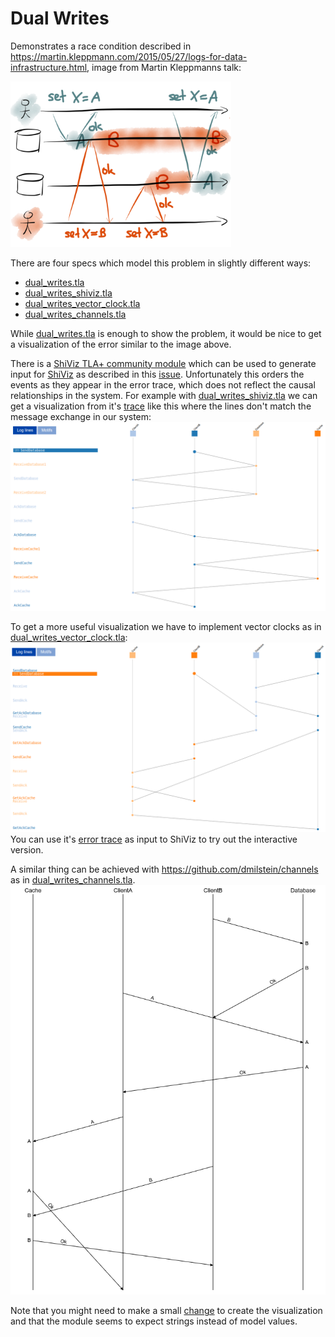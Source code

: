 # Dual Writes

Demonstrates a race condition described in https://martin.kleppmann.com/2015/05/27/logs-for-data-infrastructure.html, image from Martin Kleppmanns talk:

<img src="images/logs-11.png" width="70%">

There are four specs which model this problem in slightly different ways:
* [dual_writes.tla](simple/dual_writes.tla)
* [dual_writes_shiviz.tla](shiviz/dual_writes_shiviz.tla)
* [dual_writes_vector_clock.tla](vector_clock/dual_writes_vector_clock.tla)
* [dual_writes_channels.tla](channels/dual_writes_channels.tla)

While [dual_writes.tla](dual_writes.tla) is enough to show the problem, it would be nice to get a visualization of the error similar to the image above.

There is a [ShiViz TLA+ community module](https://github.com/tlaplus/CommunityModules/blob/master/modules/ShiViz.tla) which can be used to generate input for [ShiViz](https://bestchai.bitbucket.io/shiviz/) as described in this [issue](https://github.com/tlaplus/tlaplus/issues/267#issuecomment-481951259).  Unfortunately this orders the events as they appear in the error trace, which does not reflect the causal relationships in the system. For example with [dual_writes_shiviz.tla](dual_writes_shiviz.tla)
we can get a visualization from it's [trace](shiviz/traces/bad_trace.txt) like this where the lines don't match the message exchange in our system:
![bad trace](images/bad_trace.png)

To get a more useful visualization we have to implement vector clocks as in [dual_writes_vector_clock.tla](dual_writes_vector_clock.tla):
![good trace](images/good_trace.png)
You can use it's [error trace](shiviz/traces/dual_writes_vector_clock.out) as input to ShiViz to try out the interactive version.

A similar thing can be achieved with https://github.com/dmilstein/channels as in [dual_writes_channels.tla](channels/dual_writes_channels.tla).
![trace](images/channels_timeline.png)

Note that you might need to make a small [change](https://github.com/dmilstein/channels/pull/3) to create the visualization and that the module seems to expect strings instead of model values.

